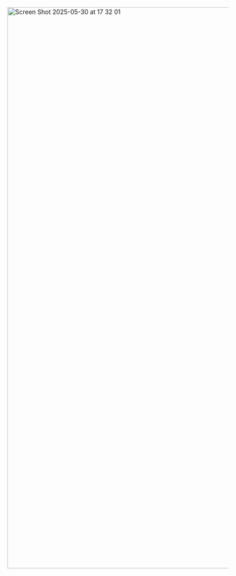 <img width="1280" alt="Screen Shot 2025-05-30 at 17 32 01" src="https://github.com/user-attachments/assets/4e0a066f-d152-484f-b14c-13e262c486de" />
